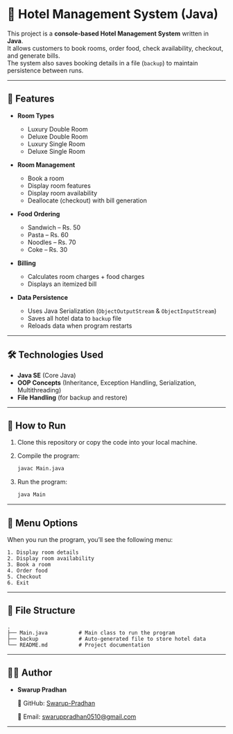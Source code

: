 # 🏨 Hotel Management System (Java)

This project is a **console-based Hotel Management System** written in **Java**.  
It allows customers to book rooms, order food, check availability, checkout, and generate bills.  
The system also saves booking details in a file (`backup`) to maintain persistence between runs.

---

## 📌 Features
- **Room Types**  
  - Luxury Double Room  
  - Deluxe Double Room  
  - Luxury Single Room  
  - Deluxe Single Room  

- **Room Management**
  - Book a room  
  - Display room features  
  - Display room availability  
  - Deallocate (checkout) with bill generation  

- **Food Ordering**
  - Sandwich – Rs. 50  
  - Pasta – Rs. 60  
  - Noodles – Rs. 70  
  - Coke – Rs. 30  

- **Billing**
  - Calculates room charges + food charges  
  - Displays an itemized bill  

- **Data Persistence**
  - Uses Java Serialization (`ObjectOutputStream` & `ObjectInputStream`)  
  - Saves all hotel data to `backup` file  
  - Reloads data when program restarts  

---

## 🛠️ Technologies Used
- **Java SE** (Core Java)  
- **OOP Concepts** (Inheritance, Exception Handling, Serialization, Multithreading)  
- **File Handling** (for backup and restore)  

---

## 🚀 How to Run
1. Clone this repository or copy the code into your local machine.  
2. Compile the program:
   ```bash
   javac Main.java
   ```

3. Run the program:

   ```bash
   java Main
   ```

---

## 📖 Menu Options

When you run the program, you’ll see the following menu:

```
1. Display room details
2. Display room availability
3. Book a room
4. Order food
5. Checkout
6. Exit
```

---

## 📂 File Structure

```
.
├── Main.java          # Main class to run the program
├── backup             # Auto-generated file to store hotel data
└── README.md          # Project documentation
```

---

## 👨‍💻 Author

* **Swarup Pradhan**
  
  💼 GitHub: [Swarup-Pradhan](https://github.com/Swarup-Pradhan)
  
  📧 Email: [swaruppradhan0510@gmail.com](mailto:swaruppradhan0510@gmail.com)

---
